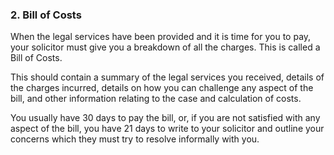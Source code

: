 ###  2\. Bill of Costs

When the legal services have been provided and it is time for you to pay, your
solicitor must give you a breakdown of all the charges. This is called a Bill
of Costs.

This should contain a summary of the legal services you received, details of
the charges incurred, details on how you can challenge any aspect of the bill,
and other information relating to the case and calculation of costs.

You usually have 30 days to pay the bill, or, if you are not satisfied with
any aspect of the bill, you have 21 days to write to your solicitor and
outline your concerns which they must try to resolve informally with you.
